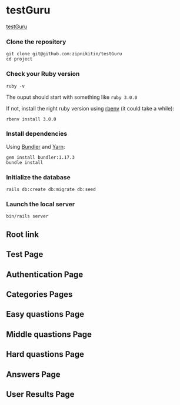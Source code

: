 # testGuru
[testGuru](https://github.com/zipnikitin/testGuru)


### Clone the repository

```shell
git clone git@github.com:zipnikitin/testGuru
cd project
```

### Check your Ruby version

```shell
ruby -v
```

The ouput should start with something like `ruby 3.0.0`

If not, install the right ruby version using [rbenv](https://github.com/rbenv/rbenv) (it could take a while):

```shell
rbenv install 3.0.0
```

### Install dependencies

Using [Bundler](https://github.com/bundler/bundler) and [Yarn](https://github.com/yarnpkg/yarn):

```shell
gem install bundler:1.17.3
bundle install
```

### Initialize the database

```shell
rails db:create db:migrate db:seed
```

### Launch the local server

```shell
bin/rails server
```

## Root link

## Test Page

## Authentication Page

## Categories Pages

## Easy quastions Page

## Middle quastions Page

## Hard quastions Page

## Answers Page

## User Results Page
